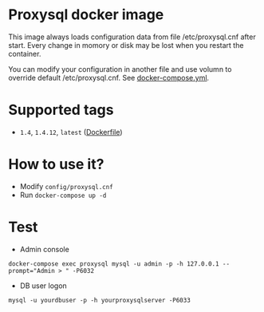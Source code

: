 Proxysql docker image
===

This image always loads configuration data from file /etc/proxysql.cnf after start. Every change in momory or disk may be lost when you restart the container.

You can modify your configuration in another file and use volumn to override default /etc/proxysql.cnf. See [docker-compose.yml](https://github.com/haijunsu/Dockerfiles/blob/master/proxysql/docker-compose.yml).

Supported tags
====
* `1.4`, `1.4.12`, `latest` ([Dockerfile](https://github.com/haijunsu/Dockerfiles/blob/master/proxysql/Dockerfile))

How to use it?
=====
* Modify `config/proxysql.cnf`
* Run `docker-compose up -d`

Test
=====
* Admin console
```shell
docker-compose exec proxysql mysql -u admin -p -h 127.0.0.1 --prompt="Admin > " -P6032
```
* DB user logon
```shell
mysql -u yourdbuser -p -h yourproxysqlserver -P6033
```
